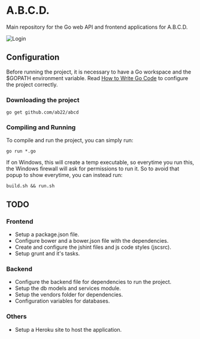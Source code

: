 # A.B.C.D.

Main repository for the Go web API and frontend applications for A.B.C.D.

![Login](http://i.imgur.com/esdXYyA.png)

## Configuration

Before running the project, it is necessary to have a Go workspace and the
$GOPATH environment variable. Read [How to Write Go Code](https://golang.org/doc/code.html)
to configure the project correctly.

### Downloading the project

```shell
go get github.com/ab22/abcd
```

### Compiling and Running

To compile and run the project, you can simply run:

```shell
go run *.go
```

If on Windows, this will create a temp executable, so everytime you run this,
the Windows firewall will ask for permissions to run it. So to avoid that popup
to show everytime, you can instead run:

```shell
build.sh && run.sh
```

## TODO

### Frontend

* Setup a package.json file.
* Configure bower and a bower.json file with the dependencies.
* Create and configure the jshint files and js code styles (jscsrc).
* Setup grunt and it's tasks.

### Backend

* Configure the backend file for dependencies to run the project.
* Setup the db models and services module.
* Setup the vendors folder for dependencies.
* Configuration variables for databases.

### Others

* Setup a Heroku site to host the application.


